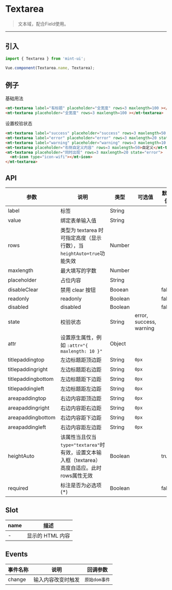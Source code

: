 # Textarea

> 文本域，配合Field使用。

----------

## 引入

```javascript
import { Textarea } from 'mint-ui';

Vue.component(Textarea.name, Textarea);
```

## 例子

基础用法

```html
<mt-textarea label="有标题" placeholder="全宽度" rows=3 maxlength=100 ></mt-textarea>
<mt-textarea placeholder="全宽度" rows=3 maxlength=100 ></mt-textarea>
```


设置校验状态

```html
<mt-textarea label="success" placeholder="success" rows=3 maxlength=50 state="success"></mt-textarea>
<mt-textarea label="error" placeholder="error" rows=3 maxlength=20 state="error"></mt-textarea>
<mt-textarea label="warning" placeholder="warning" rows=3 maxlength=10 state="warning"></mt-textarea>
<mt-textarea placeholder="右侧自定义内容" rows=3 maxlength=50>自定义</mt-textarea>
<mt-textarea placeholder="同时出现" rows=3 maxlength=20 state="error">
  <mt-icon type="icon-wifi"></mt-icon>
</mt-textarea>
```




## API

| 参数 | 说明 | 类型 | 可选值 | 默认值 |
|------|-------|---------|-------|--------|
| label| 标签 | String | | |
| value| 绑定表单输入值 | String | | |
| rows | 类型为 textarea 时可指定高度（显示行数），当`heightAuto=true`功能失效 | Number | | |
| maxlength | 最大填写的字数 | Number | |  |
| placeholder | 占位内容 |String | | |
| disableClear | 禁用 clear 按钮 | Booean | | false |
| readonly | readonly |Boolean | | false |
| disabled | disabled |Boolean | | false |
| state | 校验状态 | String | error, success, warning | |
| attr | 设置原生属性，例如 `:attr="{ maxlength: 10 }"` | Object | |
| titlepaddingtop | 左边标题距顶边距 | String | `0px` | |
| titlepaddingright | 左边标题距右边距 | String | `0px` | |
| titlepaddingbottom | 左边标题距下边距 | String | `0px` | |
| titlepaddingleft | 左边标题距左边距 | String | `0px` | |
| areapaddingtop | 右边内容距顶边距 | String | `0px` | |
| areapaddingright | 右边内容距右边距 | String | `0px` | |
| areapaddingbottom | 右边内容距下边距 | String | `0px` | |
| areapaddingleft | 右边内容距左边距 | String | `0px` | |
| heightAuto | 该属性当且仅当`type="textarea"`时有效，设置文本输入框（textarea）高度自适应。此时rows属性无效 | Boolean | | true |
| required | 标注是否为必选项(*) | Boolean | | false |


## Slot
| name | 描述 |
|------|--------|
| - | 显示的 HTML 内容|

<script>
  export default {
    data: function(){
      return {
        username:"",
        email:"",
        password:"",
        phone:"",
        website:"",
        number:"",
        birthday:"",
        introduction:"",
        captcha:""
      }
    },
    methods:{
    }
  };
</script>

## Events
| 事件名称 | 说明 | 回调参数 |
|---------- |-------- |---------- |
| change  | 输入内容改变时触发 |  `原始dom事件`  |
